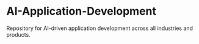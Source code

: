 # AI-Application-Development
Repository for AI-driven application development across all industries and products.
